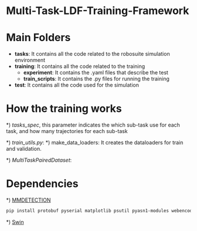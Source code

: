 # Multi-Task-LDF-Training-Framework

# Main Folders

* **tasks**: It contains all the code related to the robosuite simulation environment
* **training**: It contains all the code related to the training 
    * **experiment**: It contains the .yaml files that describe the test
    * **train_scripts**: It contains the .py files for running the training
* **test**: It contains all the code used for the simulation

# How the training works
*) *tasks_spec*, this parameter indicates the which sub-task use for each task, and how many trajectories for each sub-task

*) *train_utils.py*: 
    *) make_data_loaders: It creates the dataloaders for train and validation. 

*) *MultiTaskPairedDataset*: 


# Dependencies
*) [MMDETECTION](https://mmdetection.readthedocs.io/en/stable/get_started.html)

```bash
pip install protobuf pyserial matplotlib psutil pyasn1-modules webencodings six==1.11.0 beautifulsoup4 defusedxml setproctitle mmengine 
```

*) [Swin](https://github.com/SwinTransformer/Swin-Transformer-Object-Detection)